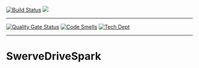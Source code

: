 [![Build Status](https://travis-ci.org/alevin/SwerveDriveSpark.svg?branch=master)](https://travis-ci.org/alevin/SwerveDriveSpark)
[![][shippable img]][shippable]
***
[![Quality Gate Status](https://sonarcloud.io/api/project_badges/measure?project=alevin_SwerveDriveSpark&metric=alert_status)](https://sonarcloud.io/dashboard?id=alevin_SwerveDriveSpark)
[![Code Smells](https://sonarcloud.io/api/project_badges/measure?project=alevin_SwerveDriveSpark&metric=code_smells)](https://sonarcloud.io/dashboard?id=alevin_SwerveDriveSpark)
[![Tech Dept](https://sonarcloud.io/api/project_badges/measure?project=alevin_SwerveDriveSpark&metric=sqale_index)](https://sonarcloud.io/dashboard?id=alevin_SwerveDriveSpark)
***


# SwerveDriveSpark


[shippable]: https://app.shippable.com/projects/5c6e2d6453298007006ae03d
[shippable img]: https://img.shields.io/shippable/5c6e2d6453298007006ae03d/master.svg?label=shippable
